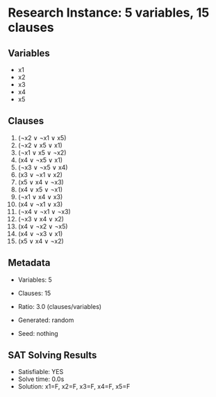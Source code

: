 # Research Instance: 5 variables, 15 clauses

## Variables
- x1
- x2
- x3
- x4
- x5

## Clauses
1. (¬x2 ∨ ¬x1 ∨ x5)
2. (¬x2 ∨ x5 ∨ x1)
3. (¬x1 ∨ x5 ∨ ¬x2)
4. (x4 ∨ ¬x5 ∨ x1)
5. (¬x3 ∨ ¬x5 ∨ x4)
6. (x3 ∨ ¬x1 ∨ x2)
7. (x5 ∨ x4 ∨ ¬x3)
8. (x4 ∨ x5 ∨ ¬x1)
9. (¬x1 ∨ x4 ∨ x3)
10. (x4 ∨ ¬x1 ∨ x3)
11. (¬x4 ∨ ¬x1 ∨ ¬x3)
12. (¬x3 ∨ x4 ∨ x2)
13. (x4 ∨ ¬x2 ∨ ¬x5)
14. (x4 ∨ ¬x3 ∨ x1)
15. (x5 ∨ x4 ∨ ¬x2)

## Metadata
- Variables: 5
- Clauses: 15
- Ratio: 3.0 (clauses/variables)
- Generated: random

- Seed: nothing

## SAT Solving Results
- Satisfiable: YES
- Solve time: 0.0s
- Solution: x1=F, x2=F, x3=F, x4=F, x5=F